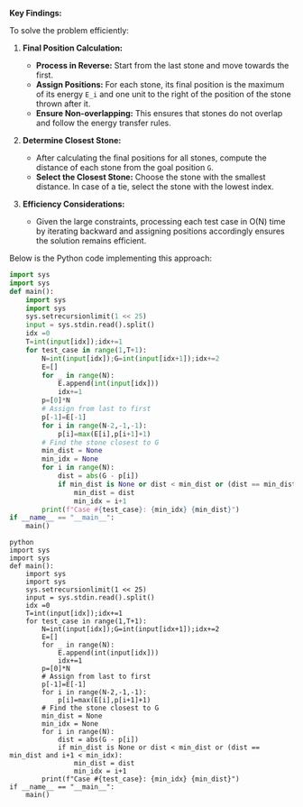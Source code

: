 **Key Findings:**

To solve the problem efficiently:

1. **Final Position Calculation:** 
   - **Process in Reverse:** Start from the last stone and move towards the first.
   - **Assign Positions:** For each stone, its final position is the maximum of its energy `E_i` and one unit to the right of the position of the stone thrown after it.
   - **Ensure Non-overlapping:** This ensures that stones do not overlap and follow the energy transfer rules.

2. **Determine Closest Stone:** 
   - After calculating the final positions for all stones, compute the distance of each stone from the goal position `G`.
   - **Select the Closest Stone:** Choose the stone with the smallest distance. In case of a tie, select the stone with the lowest index.

3. **Efficiency Considerations:**
   - Given the large constraints, processing each test case in O(N) time by iterating backward and assigning positions accordingly ensures the solution remains efficient.

Below is the Python code implementing this approach:

```python
import sys
import sys
def main():
    import sys
    import sys
    sys.setrecursionlimit(1 << 25)
    input = sys.stdin.read().split()
    idx =0
    T=int(input[idx]);idx+=1
    for test_case in range(1,T+1):
        N=int(input[idx]);G=int(input[idx+1]);idx+=2
        E=[]
        for _ in range(N):
            E.append(int(input[idx]))
            idx+=1
        p=[0]*N
        # Assign from last to first
        p[-1]=E[-1]
        for i in range(N-2,-1,-1):
            p[i]=max(E[i],p[i+1]+1)
        # Find the stone closest to G
        min_dist = None
        min_idx = None
        for i in range(N):
            dist = abs(G - p[i])
            if min_dist is None or dist < min_dist or (dist == min_dist and i+1 < min_idx):
                min_dist = dist
                min_idx = i+1
        print(f"Case #{test_case}: {min_idx} {min_dist}")
if __name__ == "__main__":
    main()
```

```
python
import sys
import sys
def main():
    import sys
    import sys
    sys.setrecursionlimit(1 << 25)
    input = sys.stdin.read().split()
    idx =0
    T=int(input[idx]);idx+=1
    for test_case in range(1,T+1):
        N=int(input[idx]);G=int(input[idx+1]);idx+=2
        E=[]
        for _ in range(N):
            E.append(int(input[idx]))
            idx+=1
        p=[0]*N
        # Assign from last to first
        p[-1]=E[-1]
        for i in range(N-2,-1,-1):
            p[i]=max(E[i],p[i+1]+1)
        # Find the stone closest to G
        min_dist = None
        min_idx = None
        for i in range(N):
            dist = abs(G - p[i])
            if min_dist is None or dist < min_dist or (dist == min_dist and i+1 < min_idx):
                min_dist = dist
                min_idx = i+1
        print(f"Case #{test_case}: {min_idx} {min_dist}")
if __name__ == "__main__":
    main()
```